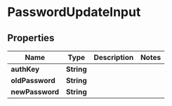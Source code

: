 # PasswordUpdateInput

## Properties
Name | Type | Description | Notes
------------ | ------------- | ------------- | -------------
**authKey** | **String** |  | 
**oldPassword** | **String** |  | 
**newPassword** | **String** |  | 
